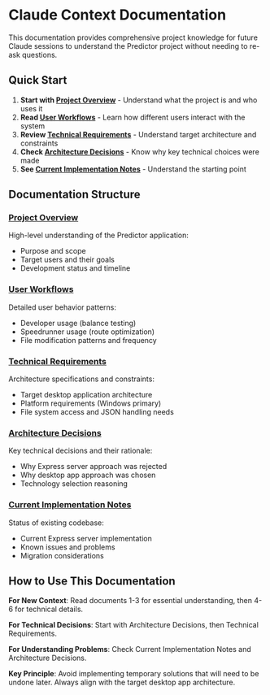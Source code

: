 # Claude Context Documentation

This documentation provides comprehensive project knowledge for future Claude sessions to understand the Predictor project without needing to re-ask questions.

## Quick Start
1. **Start with [Project Overview](project-overview.md)** - Understand what the project is and who uses it
2. **Read [User Workflows](user-workflows.md)** - Learn how different users interact with the system
3. **Review [Technical Requirements](technical-requirements.md)** - Understand target architecture and constraints
4. **Check [Architecture Decisions](architecture-decisions.md)** - Know why key technical choices were made
5. **See [Current Implementation Notes](current-implementation-notes.md)** - Understand the starting point

## Documentation Structure

### [Project Overview](project-overview.md)
High-level understanding of the Predictor application:
- Purpose and scope
- Target users and their goals
- Development status and timeline

### [User Workflows](user-workflows.md)
Detailed user behavior patterns:
- Developer usage (balance testing)
- Speedrunner usage (route optimization)
- File modification patterns and frequency

### [Technical Requirements](technical-requirements.md)
Architecture specifications and constraints:
- Target desktop application architecture
- Platform requirements (Windows primary)
- File system access and JSON handling needs

### [Architecture Decisions](architecture-decisions.md)
Key technical decisions and their rationale:
- Why Express server approach was rejected
- Why desktop app approach was chosen
- Technology selection reasoning

### [Current Implementation Notes](current-implementation-notes.md)
Status of existing codebase:
- Current Express server implementation
- Known issues and problems
- Migration considerations

## How to Use This Documentation

**For New Context**: Read documents 1-3 for essential understanding, then 4-6 for technical details.

**For Technical Decisions**: Start with Architecture Decisions, then Technical Requirements.

**For Understanding Problems**: Check Current Implementation Notes and Architecture Decisions.

**Key Principle**: Avoid implementing temporary solutions that will need to be undone later. Always align with the target desktop app architecture.